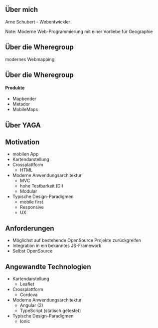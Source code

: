 ## Über mich

Arne Schubert - Webentwickler

Note: Moderne Web-Programmierung mit einer Vorliebe für Geographie


## Über die Wheregroup

modernes Webmapping


## Über die Wheregroup

#### Produkte

* Mapbender
* Metador
* MobileMaps


## Über YAGA


## Motivation

* mobilen App
* Kartendarstellung
* Crossplattform
    * HTML
* Moderne Anwendungsarchitektur
    * MVC
    * hohe Testbarkeit (DI)
    * Modular
* Typische Design-Paradigmen
    * mobile first
    * Responsive
    * UX


## Anforderungen

* Möglichst auf bestehende OpenSource Projekte zurückgreifen
* Integration in ein bekanntes JS-Framework
* Selbst OpenSource


## Angewandte Technologien

* Kartendarstellung
    * Leaflet
* Crossplattform
    * Cordova
* Moderne Anwendungsarchitektur
    * Angular (2)
    * TypeScript (statisch getestet)
* Typische Design-Paradigmen
    * Ionic

